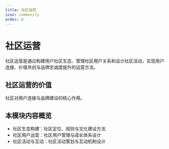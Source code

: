 ```yaml
---
title: 社区运营
icon: community
order: 8
---
```


# 社区运营

社区运营是通过构建用户社区生态、管理社区用户关系和设计社区活动，实现用户连接、价值共创与品牌忠诚度提升的运营方法。

## 社区运营的价值

社区对用户连接与品牌建设的核心作用。

## 本模块内容概览

- 社区生态构建：社区定位、规则与文化建设方法
- 社区用户运营：社区用户管理与成长体系设计
- 社区活动与互动：社区活动策划与互动机制设计

